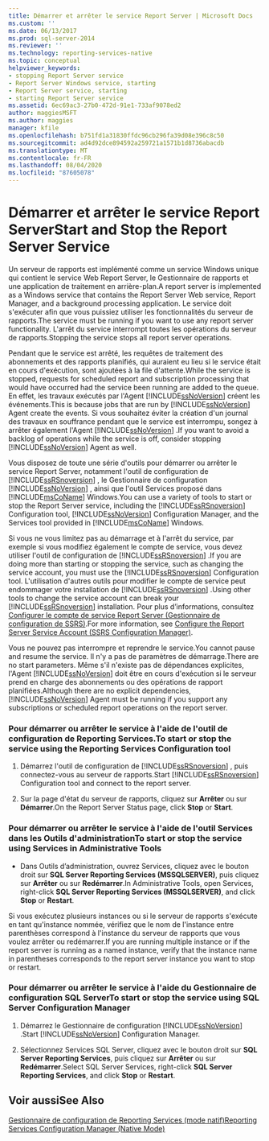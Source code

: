 ```yaml
---
title: Démarrer et arrêter le service Report Server | Microsoft Docs
ms.custom: ''
ms.date: 06/13/2017
ms.prod: sql-server-2014
ms.reviewer: ''
ms.technology: reporting-services-native
ms.topic: conceptual
helpviewer_keywords:
- stopping Report Server service
- Report Server Windows service, starting
- Report Server service, starting
- starting Report Server service
ms.assetid: 6ec69ac3-27b0-472d-91e1-733af9078ed2
author: maggiesMSFT
ms.author: maggies
manager: kfile
ms.openlocfilehash: b751fd1a31830ffdc96cb296fa39d08e396c8c50
ms.sourcegitcommit: ad4d92dce894592a259721a1571b1d8736abacdb
ms.translationtype: MT
ms.contentlocale: fr-FR
ms.lasthandoff: 08/04/2020
ms.locfileid: "87605078"
---
```

# <a name="start-and-stop-the-report-server-service"></a><span data-ttu-id="91962-102">Démarrer et arrêter le service Report Server</span><span class="sxs-lookup"><span data-stu-id="91962-102">Start and Stop the Report Server Service</span></span>
  <span data-ttu-id="91962-103">Un serveur de rapports est implémenté comme un service Windows unique qui contient le service Web Report Server, le Gestionnaire de rapports et une application de traitement en arrière-plan.</span><span class="sxs-lookup"><span data-stu-id="91962-103">A report server is implemented as a Windows service that contains the Report Server Web service, Report Manager, and a background processing application.</span></span> <span data-ttu-id="91962-104">Le service doit s'exécuter afin que vous puissiez utiliser les fonctionnalités du serveur de rapports.</span><span class="sxs-lookup"><span data-stu-id="91962-104">The service must be running if you want to use any report server functionality.</span></span> <span data-ttu-id="91962-105">L'arrêt du service interrompt toutes les opérations du serveur de rapports.</span><span class="sxs-lookup"><span data-stu-id="91962-105">Stopping the service stops all report server operations.</span></span>  
  
 <span data-ttu-id="91962-106">Pendant que le service est arrêté, les requêtes de traitement des abonnements et des rapports planifiés, qui auraient eu lieu si le service était en cours d'exécution, sont ajoutées à la file d'attente.</span><span class="sxs-lookup"><span data-stu-id="91962-106">While the service is stopped, requests for scheduled report and subscription processing that would have occurred had the service been running are added to the queue.</span></span> <span data-ttu-id="91962-107">En effet, les travaux exécutés par l'Agent [!INCLUDE[ssNoVersion](../../includes/ssnoversion-md.md)] créent les événements.</span><span class="sxs-lookup"><span data-stu-id="91962-107">This is because jobs that are run by [!INCLUDE[ssNoVersion](../../includes/ssnoversion-md.md)] Agent create the events.</span></span> <span data-ttu-id="91962-108">Si vous souhaitez éviter la création d'un journal des travaux en souffrance pendant que le service est interrompu, songez à arrêter également l'Agent [!INCLUDE[ssNoVersion](../../includes/ssnoversion-md.md)] .</span><span class="sxs-lookup"><span data-stu-id="91962-108">If you want to avoid a backlog of operations while the service is off, consider stopping [!INCLUDE[ssNoVersion](../../includes/ssnoversion-md.md)] Agent as well.</span></span>  
  
 <span data-ttu-id="91962-109">Vous disposez de toute une série d'outils pour démarrer ou arrêter le service Report Server, notamment l'outil de configuration de [!INCLUDE[ssRSnoversion](../../includes/ssrsnoversion-md.md)] , le Gestionnaire de configuration [!INCLUDE[ssNoVersion](../../includes/ssnoversion-md.md)] , ainsi que l'outil Services proposé dans [!INCLUDE[msCoName](../../includes/msconame-md.md)] Windows.</span><span class="sxs-lookup"><span data-stu-id="91962-109">You can use a variety of tools to start or stop the Report Server service, including the [!INCLUDE[ssRSnoversion](../../includes/ssrsnoversion-md.md)] Configuration tool, [!INCLUDE[ssNoVersion](../../includes/ssnoversion-md.md)] Configuration Manager, and the Services tool provided in [!INCLUDE[msCoName](../../includes/msconame-md.md)] Windows.</span></span>  
  
 <span data-ttu-id="91962-110">Si vous ne vous limitez pas au démarrage et à l'arrêt du service, par exemple si vous modifiez également le compte de service, vous devez utiliser l'outil de configuration de [!INCLUDE[ssRSnoversion](../../includes/ssrsnoversion-md.md)] .</span><span class="sxs-lookup"><span data-stu-id="91962-110">If you are doing more than starting or stopping the service, such as changing the service account, you must use the [!INCLUDE[ssRSnoversion](../../includes/ssrsnoversion-md.md)] Configuration tool.</span></span> <span data-ttu-id="91962-111">L'utilisation d'autres outils pour modifier le compte de service peut endommager votre installation de [!INCLUDE[ssRSnoversion](../../includes/ssrsnoversion-md.md)] .</span><span class="sxs-lookup"><span data-stu-id="91962-111">Using other tools to change the service account can break your [!INCLUDE[ssRSnoversion](../../includes/ssrsnoversion-md.md)] installation.</span></span> <span data-ttu-id="91962-112">Pour plus d’informations, consultez [Configurer le compte de service Report Server &#40;Gestionnaire de configuration de SSRS&#41;](../install-windows/configure-the-report-server-service-account-ssrs-configuration-manager.md).</span><span class="sxs-lookup"><span data-stu-id="91962-112">For more information, see [Configure the Report Server Service Account &#40;SSRS Configuration Manager&#41;](../install-windows/configure-the-report-server-service-account-ssrs-configuration-manager.md).</span></span>  
  
 <span data-ttu-id="91962-113">Vous ne pouvez pas interrompre et reprendre le service.</span><span class="sxs-lookup"><span data-stu-id="91962-113">You cannot pause and resume the service.</span></span> <span data-ttu-id="91962-114">Il n'y a pas de paramètres de démarrage.</span><span class="sxs-lookup"><span data-stu-id="91962-114">There are no start parameters.</span></span> <span data-ttu-id="91962-115">Même s'il n'existe pas de dépendances explicites, l'Agent [!INCLUDE[ssNoVersion](../../includes/ssnoversion-md.md)] doit être en cours d'exécution si le serveur prend en charge des abonnements ou des opérations de rapport planifiées.</span><span class="sxs-lookup"><span data-stu-id="91962-115">Although there are no explicit dependencies, [!INCLUDE[ssNoVersion](../../includes/ssnoversion-md.md)] Agent must be running if you support any subscriptions or scheduled report operations on the report server.</span></span>  
  
### <a name="to-start-or-stop-the-service-using-the-reporting-services-configuration-tool"></a><span data-ttu-id="91962-116">Pour démarrer ou arrêter le service à l'aide de l'outil de configuration de Reporting Services.</span><span class="sxs-lookup"><span data-stu-id="91962-116">To start or stop the service using the Reporting Services Configuration tool</span></span>  
  
1.  <span data-ttu-id="91962-117">Démarrez l'outil de configuration de [!INCLUDE[ssRSnoversion](../../includes/ssrsnoversion-md.md)] , puis connectez-vous au serveur de rapports.</span><span class="sxs-lookup"><span data-stu-id="91962-117">Start [!INCLUDE[ssRSnoversion](../../includes/ssrsnoversion-md.md)] Configuration tool and connect to the report server.</span></span>  
  
2.  <span data-ttu-id="91962-118">Sur la page d'état du serveur de rapports, cliquez sur **Arrêter** ou sur **Démarrer**.</span><span class="sxs-lookup"><span data-stu-id="91962-118">On the Report Server Status page, click **Stop** or **Start**.</span></span>  
  
### <a name="to-start-or-stop-the-service-using-services-in-administrative-tools"></a><span data-ttu-id="91962-119">Pour démarrer ou arrêter le service à l'aide de l'outil Services dans les Outils d'administration</span><span class="sxs-lookup"><span data-stu-id="91962-119">To start or stop the service using Services in Administrative Tools</span></span>  
  
-   <span data-ttu-id="91962-120">Dans Outils d’administration, ouvrez Services, cliquez avec le bouton droit sur **SQL Server Reporting Services (MSSQLSERVER)**, puis cliquez sur **Arrêter** ou sur **Redémarrer**.</span><span class="sxs-lookup"><span data-stu-id="91962-120">In Administrative Tools, open Services, right-click **SQL Server Reporting Services (MSSQLSERVER)**, and click **Stop** or **Restart**.</span></span>  
  
 <span data-ttu-id="91962-121">Si vous exécutez plusieurs instances ou si le serveur de rapports s'exécute en tant qu'instance nommée, vérifiez que le nom de l'instance entre parenthèses correspond à l'instance du serveur de rapports que vous voulez arrêter ou redémarrer.</span><span class="sxs-lookup"><span data-stu-id="91962-121">If you are running multiple instance or if the report server is running as a named instance, verify that the instance name in parentheses corresponds to the report server instance you want to stop or restart.</span></span>  
  
### <a name="to-start-or-stop-the-service-using-sql-server-configuration-manager"></a><span data-ttu-id="91962-122">Pour démarrer ou arrêter le service à l'aide du Gestionnaire de configuration SQL Server</span><span class="sxs-lookup"><span data-stu-id="91962-122">To start or stop the service using SQL Server Configuration Manager</span></span>  
  
1.  <span data-ttu-id="91962-123">Démarrez le Gestionnaire de configuration [!INCLUDE[ssNoVersion](../../includes/ssnoversion-md.md)] .</span><span class="sxs-lookup"><span data-stu-id="91962-123">Start [!INCLUDE[ssNoVersion](../../includes/ssnoversion-md.md)] Configuration Manager.</span></span>  
  
2.  <span data-ttu-id="91962-124">Sélectionnez Services SQL Server, cliquez avec le bouton droit sur **SQL Server Reporting Services**, puis cliquez sur **Arrêter** ou sur **Redémarrer**.</span><span class="sxs-lookup"><span data-stu-id="91962-124">Select SQL Server Services, right-click **SQL Server Reporting Services**, and click **Stop** or **Restart**.</span></span>  
  
## <a name="see-also"></a><span data-ttu-id="91962-125">Voir aussi</span><span class="sxs-lookup"><span data-stu-id="91962-125">See Also</span></span>  
 [<span data-ttu-id="91962-126">Gestionnaire de configuration de Reporting Services &#40;mode natif&#41;</span><span class="sxs-lookup"><span data-stu-id="91962-126">Reporting Services Configuration Manager &#40;Native Mode&#41;</span></span>](../../sql-server/install/reporting-services-configuration-manager-native-mode.md)  
  
  
